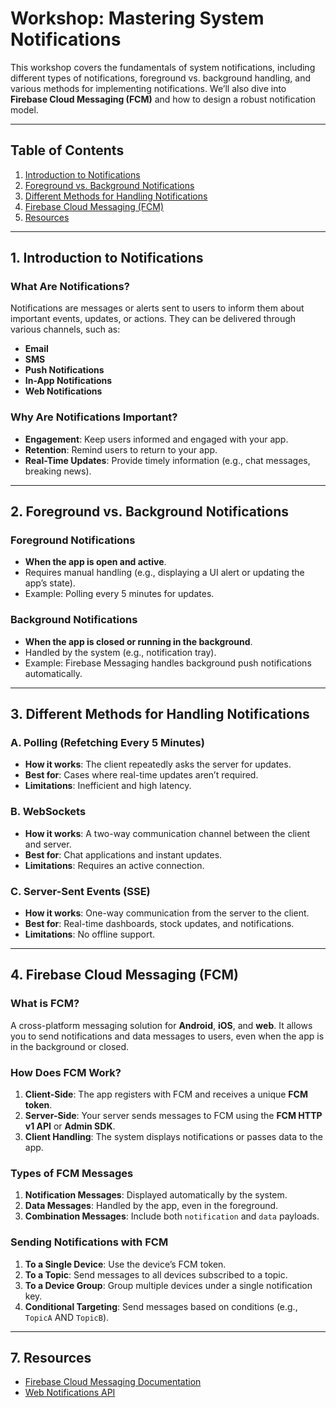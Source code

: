 # Workshop: Mastering System Notifications

This workshop covers the fundamentals of system notifications, including different types of notifications, foreground vs. background handling, and various methods for implementing notifications. We’ll also dive into **Firebase Cloud Messaging (FCM)** and how to design a robust notification model.

---

## Table of Contents
1. [Introduction to Notifications](#introduction-to-notifications)
2. [Foreground vs. Background Notifications](#foreground-vs-background-notifications)
3. [Different Methods for Handling Notifications](#different-methods-for-handling-notifications)
4. [Firebase Cloud Messaging (FCM)](#firebase-cloud-messaging-fcm)
5. [Resources](#resources)

---

## 1. Introduction to Notifications

### What Are Notifications?
Notifications are messages or alerts sent to users to inform them about important events, updates, or actions. They can be delivered through various channels, such as:
- **Email**
- **SMS**
- **Push Notifications**
- **In-App Notifications**
- **Web Notifications**

### Why Are Notifications Important?
- **Engagement**: Keep users informed and engaged with your app.
- **Retention**: Remind users to return to your app.
- **Real-Time Updates**: Provide timely information (e.g., chat messages, breaking news).

---

## 2. Foreground vs. Background Notifications

### Foreground Notifications
- **When the app is open and active**.
- Requires manual handling (e.g., displaying a UI alert or updating the app’s state).
- Example: Polling every 5 minutes for updates.

### Background Notifications
- **When the app is closed or running in the background**.
- Handled by the system (e.g., notification tray).
- Example: Firebase Messaging handles background push notifications automatically.

---

## 3. Different Methods for Handling Notifications

### A. Polling (Refetching Every 5 Minutes)
- **How it works**: The client repeatedly asks the server for updates.
- **Best for**: Cases where real-time updates aren’t required.
- **Limitations**: Inefficient and high latency.

### B. WebSockets
- **How it works**: A two-way communication channel between the client and server.
- **Best for**: Chat applications and instant updates.
- **Limitations**: Requires an active connection.

### C. Server-Sent Events (SSE)
- **How it works**: One-way communication from the server to the client.
- **Best for**: Real-time dashboards, stock updates, and notifications.
- **Limitations**: No offline support.

---

## 4. Firebase Cloud Messaging (FCM)

### What is FCM?
A cross-platform messaging solution for **Android**, **iOS**, and **web**. It allows you to send notifications and data messages to users, even when the app is in the background or closed.

### How Does FCM Work?
1. **Client-Side**: The app registers with FCM and receives a unique **FCM token**.
2. **Server-Side**: Your server sends messages to FCM using the **FCM HTTP v1 API** or **Admin SDK**.
3. **Client Handling**: The system displays notifications or passes data to the app.

### Types of FCM Messages
1. **Notification Messages**: Displayed automatically by the system.
2. **Data Messages**: Handled by the app, even in the foreground.
3. **Combination Messages**: Include both `notification` and `data` payloads.

### Sending Notifications with FCM
1. **To a Single Device**: Use the device’s FCM token.
2. **To a Topic**: Send messages to all devices subscribed to a topic.
3. **To a Device Group**: Group multiple devices under a single notification key.
4. **Conditional Targeting**: Send messages based on conditions (e.g., `TopicA` AND `TopicB`).

---


## 7. Resources

- [Firebase Cloud Messaging Documentation](https://firebase.google.com/docs/cloud-messaging)
- [Web Notifications API](https://developer.mozilla.org/en-US/docs/Web/API/Notifications_API)

